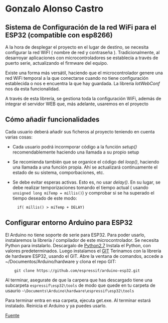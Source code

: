 #  Gonzalo Alonso Castro


## Sistema de Configuración de la red WiFi para el ESP32 (compatible con esp8266)

A la hora de desplegar el proyecto en el lugar de destino, se necesita configurar la red WiFI ( nombre de red y contraseña ). Tradicionalmente, al desarroyar aplicaciones con microcontroladores se establecía a través de puerto serie, actualizando el firmware del equipo.

Existe una forma más versátil, haciendo que el microcontrolador genere una red WiFi temporal a la que conectarse cuando no tiene configuración establecida o nos e encuentra la que hay guardada.
La librería _IotWebConf_ nos da esta funcionalidad.

A través de esta librería, se gestiona toda la configuración WiFi, además de integrar el servidor WEB que, más adelante, usaremos en el proyecto

## Cómo añadir funcionalidades

Cada usuario deberá añadir sus ficheros al proyecto teniendo en cuenta varias cosas:

* Cada usuario podrá incormporar código a la función _setup()_ recomendablemente haciendo una llamada a su propio setup

* Se recomienda también que se organice el código del _loop()_, haciendo una llamada a una función propia. Ahí se actualizará continuamente el estado de su sistema, comporbaciones, etc.

* Se debe evitar esperas activas. Esto es, no usar *delay()*. En su lugar, se debe realizar temporizaciones tomando el tiempo actual ( usando ```unsigned long miTemp = millis()```) y comprobar si se ha superado el tiempo deseado de este modo:

		if( millis() > miTemp + DELAY)
		
## Configurar entorno Arduino para ESP32

El Arduino no tiene soporte de serie para ESP32.
Para poder usarlo, instalaremos la librería / compilador de este microcontrolador. Se necesita Python para instalarlo.
Descargalo de [Python2.7](https://www.python.org/downloads/release/python-2715/)
Instala el Python, con valores predeterminados.
Luego instalamos el [GIT](https://git-scm.com/download/win)
Terinamos con la librería de hardware ESP32, usando el GIT. Abre la ventana de comandos, accede a ~/Documentos/Arduino/hardware y clona el repo GIT:

		git clone https://github.com/espressif/arduino-esp32.git

Al terminar, asegurate de que la carpera que has descargado tiene una subcarpeta ```espressif\esp32\tools``` de modo que quede en tu carpeta de usaurio ```~\Documents\Arduino\hardware\espressif\esp32\tools```

Para terminar entra en esa carpeta, ejecuta get.exe. Al terminar estará instalado. Reinicia el Arduino y ya puedes usarlo.

[Fuente](https://www.prometec.net/instalando-esp32/)
